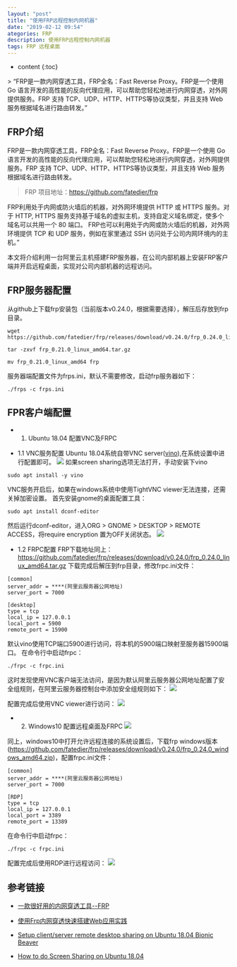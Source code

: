 ```yaml
---
layout: "post"
title: "使用FRP远程控制内网机器"
date: "2019-02-12 09:54"
ategories: FRP
description: 使用FRP远程控制内网机器
tags: FRP 远程桌面
---
```



* content
{:toc}

<div class="postImg" style="background-image:url(http://carforeasy.cn/2019-f82b3e1a.png)" ></div>
> “FRP是一款内网穿透工具，FRP全名：Fast Reverse Proxy。FRP是一个使用 Go 语言开发的高性能的反向代理应用，可以帮助您轻松地进行内网穿透，对外网提供服务。FRP 支持 TCP、UDP、HTTP、HTTPS等协议类型，并且支持 Web 服务根据域名进行路由转发。”




## FRP介绍
FRP是一款内网穿透工具，FRP全名：Fast Reverse Proxy。FRP是一个使用 Go 语言开发的高性能的反向代理应用，可以帮助您轻松地进行内网穿透，对外网提供服务。FRP 支持 TCP、UDP、HTTP、HTTPS等协议类型，并且支持 Web 服务根据域名进行路由转发。

>FRP 项目地址：https://github.com/fatedier/frp

FRP利用处于内网或防火墙后的机器，对外网环境提供 HTTP 或 HTTPS 服务。对于 HTTP, HTTPS 服务支持基于域名的虚拟主机，支持自定义域名绑定，使多个域名可以共用一个 80 端口。
FRP也可以利用处于内网或防火墙后的机器，对外网环境提供 TCP 和 UDP 服务，例如在家里通过 SSH 访问处于公司内网环境内的主机。”

本文将介绍利用一台阿里云主机搭建FRP服务器，在公司内部机器上安装FRP客户端并开启远程桌面，实现对公司内部机器的远程访问。

## FRP服务器配置
从github上下载frp安装包（当前版本v0.24.0，根据需要选择），解压后存放到frp目录。
```shell
wget https://github.com/fatedier/frp/releases/download/v0.24.0/frp_0.24.0_linux_amd64.tar.gz

tar -zxvf frp_0.21.0_linux_amd64.tar.gz

mv frp_0.21.0_linux_amd64 frp
```
服务器端配置文件为frps.ini，默认不需要修改，启动frp服务器如下：

```shell
./frps -c frps.ini
```
## FPR客户端配置
+ 1. Ubuntu 18.04 配置VNC及FRPC
* 1.1 VNC服务配置
Ubuntu 18.04系统自带VNC server([vino](https://github.com/GNOME/vino)),在系统设置中进行配置即可。
![](http://carforeasy.cn/2019-8ca54017.png)
如果screen sharing选项无法打开，手动安装下vino
```
sudo apt install -y vino
```
VNC服务开启后，如果在windows系统中使用TightVNC viewer无法连接，还需关掉加密设置。
首先安装gnome的桌面配置工具：
```
sudo apt install dconf-editor
```
然后运行dconf-editor，进入ORG > GNOME > DESKTOP > REMOTE ACCESS，将require encryption 置为OFF关闭状态。
![](http://carforeasy.cn/2019-830cef41.png)
* 1.2 FRPC配置
FRP下载地址同上：
https://github.com/fatedier/frp/releases/download/v0.24.0/frp_0.24.0_linux_amd64.tar.gz
下载完成后解压到frp目录，修改frpc.ini文件：
```
[common]
server_addr = ****(阿里云服务器公网地址)
server_port = 7000

[desktop]
type = tcp
local_ip = 127.0.0.1
local_port = 5900
remote_port = 15900
```
默认vino使用TCP端口5900进行访问，将本机的5900端口映射至服务器15900端口。
在命令行中启动frpc：
```shell
./frpc -c frpc.ini
```
这时发现使用VNC客户端无法访问，是因为默认阿里云服务器公网地址配置了安全组规则，在阿里云服务器控制台中添加安全组规则如下：
![](http://carforeasy.cn/2019-64f91523.png)

配置完成后使用VNC viewer进行访问：
![](http://carforeasy.cn/2019-99392fd7.png)
+ 2. Windows10 配置远程桌面及FRPC
![](http://carforeasy.cn/2019-cc62e4ef.png)

同上，windows10中打开允许远程连接的系统设置后，下载frp windows版本(https://github.com/fatedier/frp/releases/download/v0.24.0/frp_0.24.0_windows_amd64.zip)，配置frpc.ini文件：
```
[common]
server_addr = ****(阿里云服务器公网地址)
server_port = 7000

[RDP]
type = tcp
local_ip = 127.0.0.1
local_port = 3389
remote_port = 13389
```
在命令行中启动frpc：
```shell
./frpc -c frpc.ini
```
配置完成后使用RDP进行远程访问：
![](http://carforeasy.cn/2019-7067c54e.png)
## 参考链接
* [一款很好用的内网穿透工具--FRP](https://www.jianshu.com/p/00c79df1aaf0)

* [使用Frp内网穿透快速搭建Web应用实践](https://yq.aliyun.com/articles/630646)

* [Setup client/server remote desktop sharing on Ubuntu 18.04 Bionic Beaver](https://linuxconfig.org/ubuntu-remote-desktop-18-04-bionic-beaver-linux)

* [How to do Screen Sharing on Ubuntu 18.04](https://www.hagensieker.com/wordpress/2018/04/27/how-to-do-screen-sharing-on-ubuntu-18-04/)
